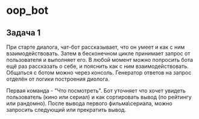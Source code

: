 # oop_bot
## Задача 1
При старте диалога, чат-бот рассказывает, что он умеет и как с ним взаимодействовать.
Затем в бесконечном цикле принимает запрос от пользователя и выполняет его. В любой момент можно
попросить бота ещё раз рассказать о себе, и пояснить как с ним взаимодействовать.
Общаться с ботом можно через консоль. Генератор ответов на запрос отделён от логики построения диолога.

Первая команда - "Что посмотреть". Бот уточняет что хочет увидеть пользователь (кино или сериал) и как сортировать вывод (по рейтингу или рандомно). После вывода первого фильма\сериала, можно запросить следующий или прекратить вывод.
